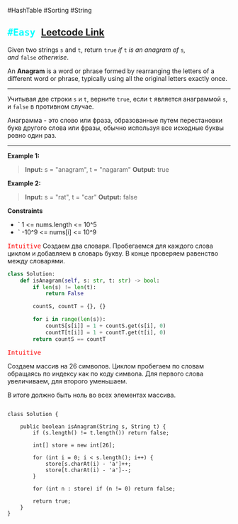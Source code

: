 #HashTable #Sorting #String

<kbd><span style="color:cyan;">#Easy</span> </kbd>
[Leetcode Link](https://leetcode.com/problems/valid-anagram/description/)
---
Given two strings `s` and `t`, return `true` _if_ `t` _is an anagram of_ `s`_, and_ `false` _otherwise_.

An **Anagram** is a word or phrase formed by rearranging the letters of a different word or phrase, typically using all the original letters exactly once.

---
Учитывая две строки `s` и `t`, верните `true`, если `t` является анаграммой `s`, и `false` в противном случае.

Анаграмма - это слово или фраза, образованные путем перестановки букв другого слова или 
фразы, обычно используя все исходные буквы ровно один раз.

---
**Example 1:**

>**Input:** s = "anagram", t = "nagaram"
>**Output:** true

**Example 2:**

>**Input:** s = "rat", t = "car"
>**Output:** false

**Constraints**
- ` 1 <= nums.length <= 10^5
-  ` -10^9 <= nums[i] <= 10^9

<kbd><span style="color:red;"> Intuitive</span></kbd>
Создаем два словаря. Пробегаемся для каждого слова циклом и добавляем в словарь букву. 
В конце проверяем равенство между словарями.

```Python
class Solution:
    def isAnagram(self, s: str, t: str) -> bool:
        if len(s) != len(t):
            return False

        countS, countT = {}, {}

        for i in range(len(s)):
            countS[s[i]] = 1 + countS.get(s[i], 0)
            countT[t[i]] = 1 + countT.get(t[i], 0)
        return countS == countT

```

<kbd><span style="color:red;"> Intuitive</span></kbd>

Создаем массив на 26 символов. Циклом пробегаем по словам обращаясь по индексу как по коду символа. Для первого слова увеличиваем, для второго уменьшаем. 

В итоге должно быть ноль во всех элементах массива.

```run-java

class Solution {

    public boolean isAnagram(String s, String t) {
        if (s.length() != t.length()) return false;

        int[] store = new int[26];

        for (int i = 0; i < s.length(); i++) {
            store[s.charAt(i) - 'a']++;
            store[t.charAt(i) - 'a']--;
        }

        for (int n : store) if (n != 0) return false;

        return true;
    }
}

```

